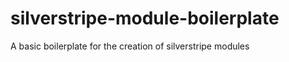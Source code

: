 silverstripe-module-boilerplate
===============================

A basic boilerplate for the creation of silverstripe modules
